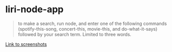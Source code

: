 # liri-node-app

> to make a search, run node, and enter one of the following commands (spotify-this-song, concert-this, movie-this, and do-what-it-says) followed by your search term. Limited to three words.

[Link to screenshots](https://imgur.com/a/baanpOz)
